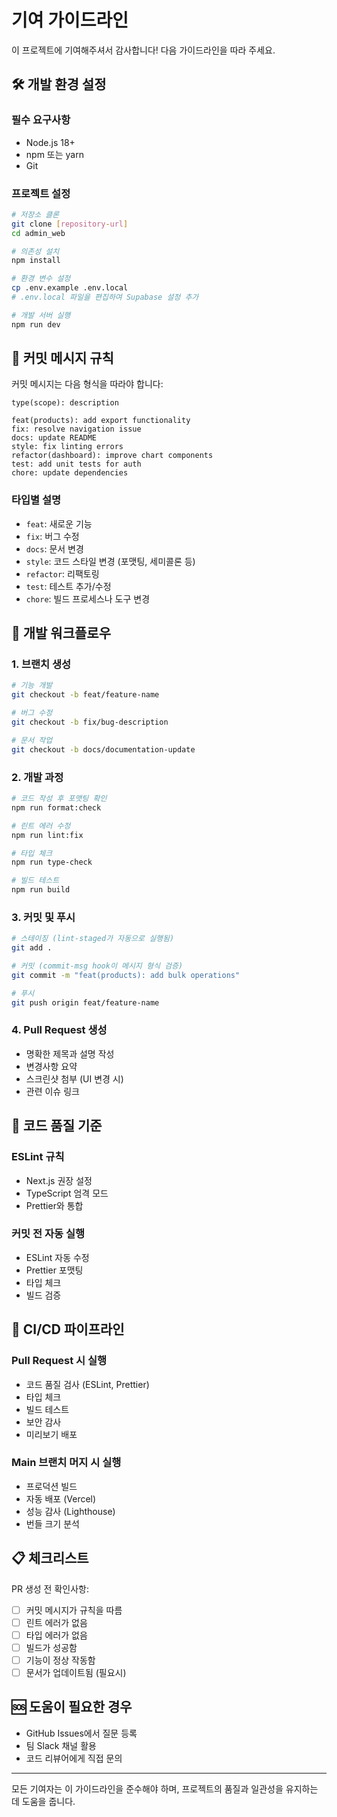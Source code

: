 # 기여 가이드라인

이 프로젝트에 기여해주셔서 감사합니다! 다음 가이드라인을 따라 주세요.

## 🛠 개발 환경 설정

### 필수 요구사항

- Node.js 18+
- npm 또는 yarn
- Git

### 프로젝트 설정

```bash
# 저장소 클론
git clone [repository-url]
cd admin_web

# 의존성 설치
npm install

# 환경 변수 설정
cp .env.example .env.local
# .env.local 파일을 편집하여 Supabase 설정 추가

# 개발 서버 실행
npm run dev
```

## 📝 커밋 메시지 규칙

커밋 메시지는 다음 형식을 따라야 합니다:

```
type(scope): description

feat(products): add export functionality
fix: resolve navigation issue
docs: update README
style: fix linting errors
refactor(dashboard): improve chart components
test: add unit tests for auth
chore: update dependencies
```

### 타입별 설명

- `feat`: 새로운 기능
- `fix`: 버그 수정
- `docs`: 문서 변경
- `style`: 코드 스타일 변경 (포맷팅, 세미콜론 등)
- `refactor`: 리팩토링
- `test`: 테스트 추가/수정
- `chore`: 빌드 프로세스나 도구 변경

## 🔄 개발 워크플로우

### 1. 브랜치 생성

```bash
# 기능 개발
git checkout -b feat/feature-name

# 버그 수정
git checkout -b fix/bug-description

# 문서 작업
git checkout -b docs/documentation-update
```

### 2. 개발 과정

```bash
# 코드 작성 후 포맷팅 확인
npm run format:check

# 린트 에러 수정
npm run lint:fix

# 타입 체크
npm run type-check

# 빌드 테스트
npm run build
```

### 3. 커밋 및 푸시

```bash
# 스테이징 (lint-staged가 자동으로 실행됨)
git add .

# 커밋 (commit-msg hook이 메시지 형식 검증)
git commit -m "feat(products): add bulk operations"

# 푸시
git push origin feat/feature-name
```

### 4. Pull Request 생성

- 명확한 제목과 설명 작성
- 변경사항 요약
- 스크린샷 첨부 (UI 변경 시)
- 관련 이슈 링크

## 🧪 코드 품질 기준

### ESLint 규칙

- Next.js 권장 설정
- TypeScript 엄격 모드
- Prettier와 통합

### 커밋 전 자동 실행

- ESLint 자동 수정
- Prettier 포맷팅
- 타입 체크
- 빌드 검증

## 🚀 CI/CD 파이프라인

### Pull Request 시 실행

- 코드 품질 검사 (ESLint, Prettier)
- 타입 체크
- 빌드 테스트
- 보안 감사
- 미리보기 배포

### Main 브랜치 머지 시 실행

- 프로덕션 빌드
- 자동 배포 (Vercel)
- 성능 감사 (Lighthouse)
- 번들 크기 분석

## 📋 체크리스트

PR 생성 전 확인사항:

- [ ] 커밋 메시지가 규칙을 따름
- [ ] 린트 에러가 없음
- [ ] 타입 에러가 없음
- [ ] 빌드가 성공함
- [ ] 기능이 정상 작동함
- [ ] 문서가 업데이트됨 (필요시)

## 🆘 도움이 필요한 경우

- GitHub Issues에서 질문 등록
- 팀 Slack 채널 활용
- 코드 리뷰어에게 직접 문의

---

모든 기여자는 이 가이드라인을 준수해야 하며, 프로젝트의 품질과 일관성을 유지하는 데 도움을 줍니다.
